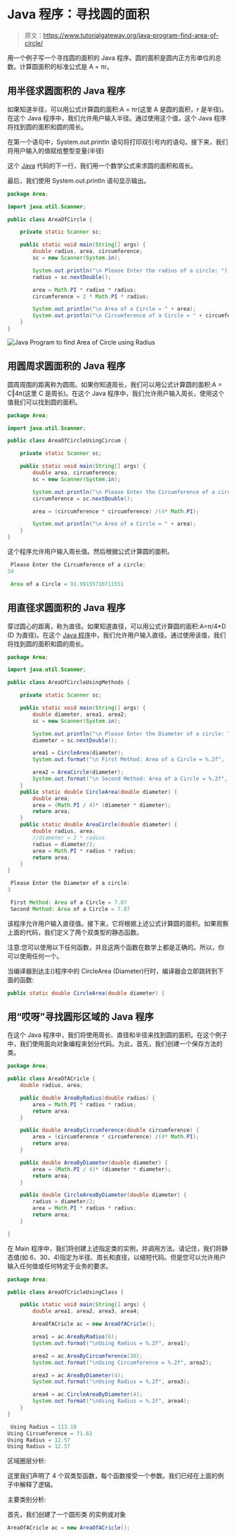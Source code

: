 # Java 程序：寻找圆的面积

> 原文：<https://www.tutorialgateway.org/java-program-find-area-of-circle/>

用一个例子写一个寻找圆的面积的 Java 程序。圆的面积是圆内正方形单位的总数。计算圆面积的标准公式是 A = πr。

## 用半径求圆面积的 Java 程序

如果知道半径，可以用公式计算圆的面积:A = πr(这里 A 是圆的面积，r 是半径)。在这个 Java 程序中，我们允许用户输入半径。通过使用这个值，这个 Java 程序将找到圆的面积和圆的周长。

在第一个语句中，System.out.println 语句将打印双引号内的语句。接下来，我们将用户输入的值赋给整型变量(半径)

这个 [Java](https://www.tutorialgateway.org/java-tutorial/) 代码的下一行，我们用一个数学公式来求圆的面积和周长。

最后，我们使用 System.out.println 语句显示输出。

```java
package Area;

import java.util.Scanner;

public class AreaOfCircle {

	private static Scanner sc;

	public static void main(String[] args) {
		double radius, area, circumference;
		sc = new Scanner(System.in);

		System.out.println("\n Please Enter the radius of a circle: ");
		radius = sc.nextDouble();

		area = Math.PI * radius * radius; 
		circumference = 2 * Math.PI * radius;

		System.out.println("\n Area of a Circle = " + area);
		System.out.println("\n Circumference of a Circle = " + circumference);
	}
}
```

![Java Program to find Area of Circle using Radius](img/0f9bad5789729c18cce4c5c15cc9eace.png)

## 用圆周求圆面积的 Java 程序

圆周周围的距离称为圆周。如果你知道周长，我们可以用公式计算圆的面积:A = C‖4π(这里 C 是周长)。在这个 Java 程序中，我们允许用户输入周长，使用这个值我们可以找到圆的面积。

```java
package Area;

import java.util.Scanner;

public class AreaOfCircleUsingCircum {

	private static Scanner sc;

	public static void main(String[] args) {
		double area, circumference;
		sc = new Scanner(System.in);

		System.out.println("\n Please Enter the Circumference of a circle: ");
		circumference = sc.nextDouble();

		area = (circumference * circumference) /(4* Math.PI);

		System.out.println("\n Area of a Circle = " + area);
	}
}
```

这个程序允许用户输入周长值。然后根据公式计算圆的面积。

```java
 Please Enter the Circumference of a circle: 
34

 Area of a Circle = 91.99155710711551
```

## 用直径求圆面积的 Java 程序

穿过圆心的距离，称为直径。如果知道直径，可以用公式计算圆的面积:A=π/4*D (D 为直径)。在这个 [Java 程序](https://www.tutorialgateway.org/learn-java-programs/)中，我们允许用户输入直径。通过使用该值，我们将找到圆的面积和圆的周长。

```java
package Area;

import java.util.Scanner;

public class AreaOfCircleUsingMethods {

	private static Scanner sc;

	public static void main(String[] args) {
		double diameter, area1, area2;
		sc = new Scanner(System.in);

		System.out.println("\n Please Enter the Diameter of a circle: ");
		diameter = sc.nextDouble();

		area1 = CircleArea(diameter); 
		System.out.format("\n First Method: Area of a Circle = %.2f",  area1);

		area2 = AreaCircle(diameter); 
		System.out.format("\n Second Method: Area of a Circle = %.2f",  area2);		
	}
	public static double CircleArea(double diameter) {
		double area;
		area = (Math.PI / 4)* (diameter * diameter); 
		return area;
	}
	public static double AreaCircle(double diameter) {
		double radius, area;
		//diameter = 2 * radius
		radius = diameter/2;
		area = Math.PI * radius * radius; 
		return area;
	}
}
```

```java
 Please Enter the Diameter of a circle: 
3

 First Method: Area of a Circle = 7.07
 Second Method: Area of a Circle = 7.07
```

该程序允许用户输入直径值。接下来，它将根据上述公式计算圆的面积。如果观察上面的代码，我们定义了两个双类型的静态函数。

注意:您可以使用以下任何函数，并且这两个函数在数学上都是正确的。所以，你可以使用任何一个。

当编译器到达主()程序中的 CircleArea (Diameter)行时，编译器会立即跳转到下面的函数:

```java
public static double CircleArea(double diameter) {
```

## 用“哎呀”寻找圆形区域的 Java 程序

在这个 Java 程序中，我们将使用周长、直径和半径来找到圆的面积。在这个例子中，我们使用面向对象编程来划分代码。为此，首先，我们创建一个保存方法的类。

```java
package Area;

public class AreaOfACricle {
	double radius, area;

	public double AreaByRadius(double radius) {
		area = Math.PI * radius * radius; 
		return area;
	}

	public double AreaByCircumference(double circumference) {
		area = (circumference * circumference) /(4* Math.PI); 
		return area;
	}

	public double AreaByDiameter(double diameter) {
		area = (Math.PI / 4)* (diameter * diameter); 
		return area;
	}

	public double CircleAreaByDiameter(double diameter) {
		radius = diameter/2;
		area = Math.PI * radius * radius; 
		return area;
	}

}
```

在 Main 程序中，我们将创建上述指定类的实例，并调用方法。请记住，我们将静态值(如 6、30、4)指定为半径、周长和直径，以缩短代码。但是您可以允许用户输入任何值或任何特定于业务的要求。

```java
package Area;

public class AreaOfCricleUsingClass {

	public static void main(String[] args) {
		double area1, area2, area3, area4;

		AreaOfACricle ac = new AreaOfACricle();

		area1 = ac.AreaByRadius(6);
		System.out.format("\nUsing Radius = %.2f", area1);

		area2 = ac.AreaByCircumference(30);
		System.out.format("\nUsing Circumference = %.2f", area2);

		area3 = ac.AreaByDiameter(4);
		System.out.format("\nUsing Radius = %.2f", area3);

		area4 = ac.CircleAreaByDiameter(4);
		System.out.format("\nUsing Radius = %.2f", area4);
	}
}
```

```java
 Using Radius = 113.10
Using Circumference = 71.62
Using Radius = 12.57
Using Radius = 12.57
```

区域圈层分析:

这里我们声明了 4 个双类型函数，每个函数接受一个参数。我们已经在上面的例子中解释了逻辑。

主要类别分析:

首先，我们创建了一个圆形类 的实例或对象

```java
AreaOfACricle ac = new AreaOfACricle();
```